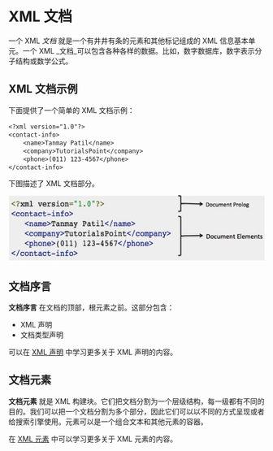 # XML 文档

一个 XML _文档_ 就是一个有井井有条的元素和其他标记组成的 XML 信息基本单元。一个 XML _文档_可以包含各种各样的数据。比如，数字数据库，数字表示分子结构或数学公式。

## XML 文档示例

下面提供了一个简单的 XML 文档示例：

```
<?xml version="1.0"?>
<contact-info>
	<name>Tanmay Patil</name>
	<company>TutorialsPoint</company>
	<phone>(011) 123-4567</phone>
</contact-info>
```

下图描述了 XML 文档部分。

![xml document](images/xml_document.jpg)

## 文档序言

__文档序言__ 在文档的顶部，根元素之前。这部分包含：

- XML 声明
- 文档类型声明

可以在 [XML 声明](xml_declaration.md) 中学习更多关于 XML 声明的内容。

## 文档元素

__文档元素__ 就是 XML 构建块。它们把文档分割为一个层级结构，每一级都有不同的目的。我们可以把一个文档分割为多个部分，因此它们可以以不同的方式呈现或者给搜索引擎使用。元素可以是一个组合文本和其他元素的容器。

在 [XML 元素](xml_elements.md) 中可以学习更多关于 XML 元素的内容。